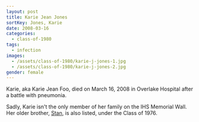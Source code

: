```yaml
---
layout: post
title: Karie Jean Jones
sortKey: Jones, Karie
date: 2008-03-16
categories:
  - class-of-1980
tags:
  - infection
images:
  - /assets/class-of-1980/karie-j-jones-1.jpg
  - /assets/class-of-1980/karie-j-jones-2.jpg
gender: female
---
```

Karie, aka Karie Jean Foo, died on March 16, 2008 in Overlake Hospital after a battle with pneumonia.

Sadly, Karie isn't the only member of her family on the IHS Memorial Wall. Her older brother, [Stan](https://ihsmemorial.org/class-of-1976/stanley-keith-jones/), is also listed, under the Class of 1976.